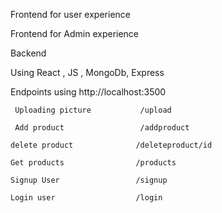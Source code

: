 Frontend for user experience  

Frontend for Admin experience 

Backend 

Using React ,   JS ,   MongoDb, Express

Endpoints using http://localhost:3500
           
     Uploading picture           /upload 

     Add product                 /addproduct

    delete product              /deleteproduct/id

    Get products                /products

    Signup User                 /signup

    Login user                  /login

